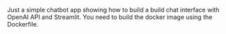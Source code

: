 Just a simple chatbot app showing how to build a build chat interface with OpenAI API and Streamlit. 
You need to build the docker image using the Dockerfile. 
